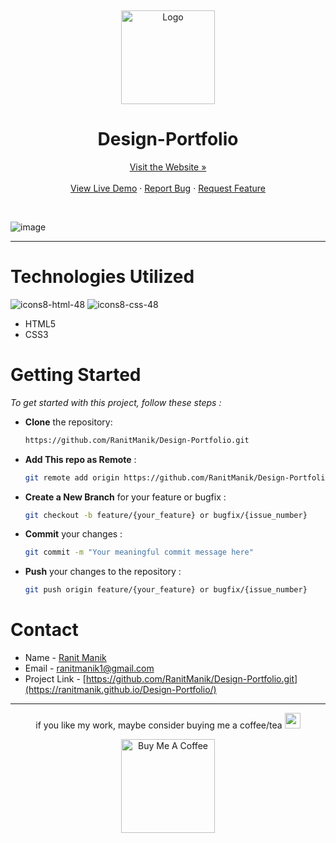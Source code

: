 <a name="readme-top"></a>
<br />
<div align="center">
  <a href="https://github.com/RanitManik/Design-Portfolio">
    <img src="https://github.com/RanitManik/Portfolio-1.0/assets/138437760/14ab5681-8b0f-40a5-bc46-71f6af473048" alt="Logo" height="150">
  </a>
<h1> Design-Portfolio
</h1>
<a href="https://ranitmanik.github.io/Design-Portfolio/">Visit the Website »</a>
<br >
  <br>
<a href="https://ranitmanik.github.io/Design-Portfolio/">View Live Demo</a>
·
<a href=".github/bug-report---.md">Report Bug</a>
·
<a href=".github/feature-request---.md">Request Feature</a>
  </p>
</div>
<br>

![image](https://github.com/RanitManik/Portfolio-1.0/assets/138437760/8e6bf815-99a8-40aa-a279-cd01684297d8)

---

# Technologies Utilized

![icons8-html-48](https://github.com/RanitManik/Mom-and-Pops-Bakery/assets/138437760/c594a0ea-6814-49d5-be42-42ed554d6914)
![icons8-css-48](https://github.com/RanitManik/Mom-and-Pops-Bakery/assets/138437760/8e945635-63f1-4770-acba-ff21584f1b05)

- HTML5
- CSS3

# Getting Started

_To get started with this project, follow these steps :_
<br>

- **Clone** the repository:
   ```bash
   https://github.com/RanitManik/Design-Portfolio.git

- **Add This repo as Remote**  :
   ```bash
   git remote add origin https://github.com/RanitManik/Design-Portfolio.git
- **Create a New Branch** for your feature or bugfix :

   ```bash
   git checkout -b feature/{your_feature} or bugfix/{issue_number}   
- **Commit** your changes :
   ```bash
   git commit -m "Your meaningful commit message here"

- **Push** your changes to the repository :
   ```bash
   git push origin feature/{your_feature} or bugfix/{issue_number}

<!-- CONTACT -->

# Contact

- Name - [Ranit Manik](https://github.com/RanitManik)
- Email - [ranitmanik1@gmail.com](ranitmanikofficial@gmail.com)
- Project Link - [https://github.com/RanitManik/Design-Portfolio.git](https://ranitmanik.github.io/Design-Portfolio/)

<!-- ACKNOWLEDGMENTS -->
---

<p align="center"> if you like my work, maybe consider buying me a coffee/tea <img src="https://media.giphy.com/media/lRSeZ2ddNwhZ5AgIvk/giphy.gif" width="25">

<p align="center"><a href="https://www.buymeacoffee.com/ranitmanik" target="_blank"><img src="https://cdn.buymeacoffee.com/buttons/v2/default-red.png" alt="Buy Me A Coffee" width="150" ></a>
